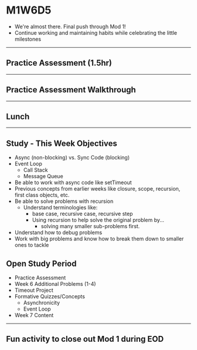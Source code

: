 # M1W6D5
- We're almost there. Final push through Mod 1!
- Continue working and maintaining habits while celebrating the little milestones

---

## Practice Assessment (1.5hr)

---

## Practice Assessment Walkthrough

---

## Lunch

---

## Study - This Week Objectives
- Async (non-blocking) vs. Sync Code (blocking)
- Event Loop
  - Call Stack
  - Message Queue
- Be able to work with async code like setTimeout
- Previous concepts from earlier weeks like closure, scope, recursion, first class objects, etc.
- Be able to solve problems with recursion
  - Understand terminologies like:
    -  base case, recursive case, recursive step
    -  Using recursion to help solve the original problem by...
       -  solving many smaller sub-problems first.
- Understand how to debug problems
- Work with big problems and know how to break them down to smaller ones to tackle


## Open Study Period
- Practice Assessment
- Week 6 Additional Problems (1-4)
- Timeout Project
- Formative Quizzes/Concepts
  - Asynchronicity
  - Event Loop
- Week 7 Content

---

## Fun activity to close out Mod 1 during EOD

